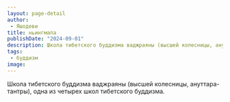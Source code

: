 ```yaml
---
layout: page-detail
author:
 - Яшодеви
title: ньингмапа
publishDate: "2024-09-01"
description: Школа тибетского буддизма ваджраяны (высшей колесницы, ануттара-тантры), одна из четырех школ тибетского буддизма.
tags:
 - буддизм
image: 
---
```


Школа тибетского буддизма ваджраяны (высшей колесницы, ануттара-тантры), одна из четырех школ тибетского буддизма.

